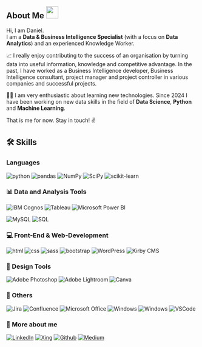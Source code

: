## About Me <img src="https://media.giphy.com/media/hvRJCLFzcasrR4ia7z/giphy.gif" width="32px" height="32px">

Hi, I am Daniel. </br>
I am a **Data & Business Intelligence Specialist** (with a focus on **Data Analytics**) and an experienced Knowledge Worker.

📈 I really enjoy contributing to the success of an organisation by turning data into useful information, knowledge and competitive advantage.
In the past, I have worked as a Business Intelligence developer, Business Intelligence consultant, project manager and project controller in various companies and successful projects.

👨‍🎓 I am very enthusiastic about learning new technologies. Since 2024 I have been working on new data skills in the field of **Data Science**, **Python** and **Machine Learning**.

That is me for now. Stay in touch! ✌

## 🛠️ Skills

### Languages

![python](https://img.shields.io/badge/Python-3776AB?style=for-the-badge&logo=python&logoColor=white)
![pandas](https://img.shields.io/badge/pandas-150458?style=for-the-badge&logo=pandas&logoColor=white)
![NumPy](https://img.shields.io/badge/NumPy-013243?style=for-the-badge&logo=numpy&logoColor=white)
![SciPy](https://img.shields.io/badge/SciPy-8CAAE6?style=for-the-badge&logo=scipy&logoColor=white)
![scikit-learn](https://img.shields.io/badge/scikit--learn-F7931E?style=for-the-badge&logo=scikit-learn&logoColor=white)

### 📊 Data and Analysis Tools

![IBM Cognos](https://img.shields.io/badge/IBM%20Cognos-052FAD?style=for-the-badge&logo=ibm&logoColor=white)
![Tableau](https://img.shields.io/badge/Tableau-E97627?style=for-the-badge&logo=tableau&logoColor=white)
![Microsoft Power BI](https://img.shields.io/badge/Microsoft%20Power%20BI-F2C811?style=for-the-badge&logo=power-bi&logoColor=black)

![MySQL](https://img.shields.io/badge/MySQL-4479A1?style=for-the-badge&logo=mysql&logoColor=white)
![SQL](https://img.shields.io/badge/SQL-CC2927?style=for-the-badge&logo=microsoft-sql-server&logoColor=white)

### 💻 Front-End & Web-Development

![html](https://img.shields.io/badge/HTML5-E34F26?style=for-the-badge&logo=html5&logoColor=white)
![css](https://img.shields.io/badge/CSS3-1572B6?style=for-the-badge&logo=css3&logoColor=white)
![sass](https://img.shields.io/badge/SASS-CC6699?style=for-the-badge&logo=sass&logoColor=white)
![bootstrap](https://img.shields.io/badge/Bootstrap-563D7C?style=for-the-badge&logo=bootstrap&logoColor=white)
![WordPress](https://img.shields.io/badge/WordPress-21759B?style=for-the-badge&logo=wordpress&logoColor=white)
![Kirby CMS](https://img.shields.io/badge/Kirby%20CMS-FF4949?style=for-the-badge&logo=kirby&logoColor=white)

### 🌄 Design Tools

![Adobe Photoshop](https://img.shields.io/badge/Adobe%20Photoshop-31A8FF?style=for-the-badge&logo=adobe%20photoshop&logoColor=white)
![Adobe Lightroom](https://img.shields.io/badge/Adobe%20Lightroom-31A8FF?style=for-the-badge&logo=adobe%20lightroom&logoColor=white)
![Canva](https://img.shields.io/badge/canva-00C4CC?style=for-the-badge&logo=canva&logoColor=white)

### 🔧 Others

![Jira](https://img.shields.io/badge/Jira-0052CC?style=for-the-badge&logo=jira&logoColor=white)
![Confluence](https://img.shields.io/badge/Confluence-172B4D?style=for-the-badge&logo=confluence&logoColor=white)
![Microsoft Office](https://img.shields.io/badge/Microsoft%20Office-D83B01?style=for-the-badge&logo=microsoft%20office&logoColor=white)
![Windows](https://img.shields.io/badge/Windows_10-0078D6?style=for-the-badge&logo=windows&logoColor=white)
![Windows](https://img.shields.io/badge/Windows_11-0078D6?style=for-the-badge&logo=windows&logoColor=white)
![VSCode](https://img.shields.io/badge/VS%20Code-007ACC?style=for-the-badge&logo=visual%20studio%20code&logoColor=white)

### 🔗 More about me

[![LinkedIn](https://img.shields.io/badge/Linked_In-0077B5?style=for-the-badge&logo=LinkedIn&logoColor=white)](https://www.linkedin.com/in/daniel-noss)
[![Xing](https://img.shields.io/badge/Xing-006567?style=for-the-badge&logo=xing&logoColor=white)](https://www.xing.com/profile/daniel_noss)
[![Github](https://img.shields.io/badge/GitHub-000000?style=for-the-badge&logo=GitHub&logoColor=white)](https://github.com/danodus22)
[![Medium](https://img.shields.io/badge/medium-F9F9F6?style=for-the-badge&logo=medium&logoColor=black)](https://danodus.medium.com/)
